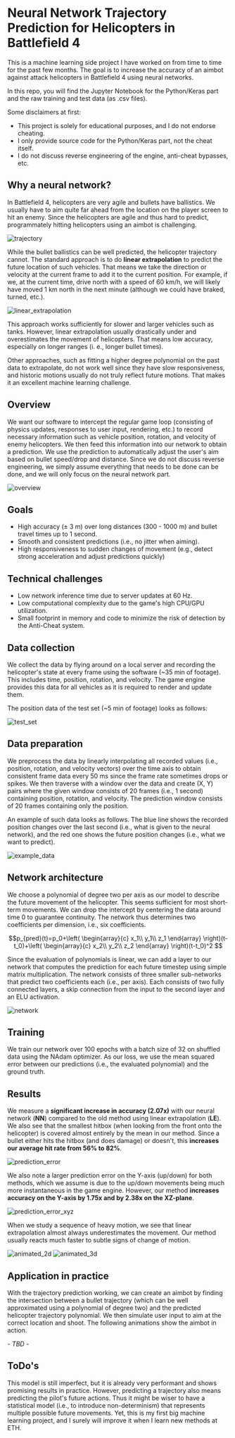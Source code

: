 # Neural Network Trajectory Prediction for Helicopters in Battlefield 4
This is a machine learning side project I have worked on from time to time for the past few months. The goal is to increase the accuracy of an aimbot against attack helicopters in Battlefield 4 using neural networks. 

In this repo, you will find the Jupyter Notebook for the Python/Keras part and the raw training and test data (as .csv files).

Some disclaimers at first:
- This project is solely for educational purposes, and I do not endorse cheating.
- I only provide source code for the Python/Keras part, not the cheat itself.
- I do not discuss reverse engineering of the engine, anti-cheat bypasses, etc.

## Why a neural network?

In Battlefield 4, helicopters are very agile and bullets have ballistics. We usually have to aim quite far ahead from the location on the player screen to hit an enemy. Since the helicopters are agile and thus hard to predict, programmately hitting helicopters using an aimbot is challenging.

![trajectory](https://user-images.githubusercontent.com/79590619/173610035-ddc35520-0058-4c15-a5ff-2a83794ec95c.png)

While the bullet ballistics can be well predicted, the helicopter trajectory cannot. The standard approach is to do **linear extrapolation** to predict the future location of such vehicles. That means we take the direction or velocity at the current frame to add it to the current position. For example, if we, at the current time, drive north with a speed of 60 km/h, we will likely have moved 1 km north in the next minute (although we could have braked, turned, etc.).

![linear_extrapolation](https://user-images.githubusercontent.com/79590619/173618459-82ad9475-f0f7-49c4-ab80-71c232e91c5b.png)

This approach works sufficiently for slower and larger vehicles such as tanks. However, linear extrapolation usually drastically under and overestimates the movement of helicopters. That means low accuracy, especially on longer ranges (i. e., longer bullet times).

Other approaches, such as fitting a higher degree polynomial on the past data to extrapolate, do not work well since they have slow responsiveness, and historic motions usually do not truly reflect future motions. That makes it an excellent machine learning challenge.

## Overview

We want our software to intercept the regular game loop (consisting of physics updates, responses to user input, rendering, etc.) to record necessary information such as vehicle position, rotation, and velocity of enemy helicopters. We then feed this information into our network to obtain a prediction. We use the prediction to automatically adjust the user's aim based on bullet speed/drop and distance. Since we do not discuss reverse engineering, we simply assume everything that needs to be done can be done, and we will only focus on the neural network part.

![overview](https://user-images.githubusercontent.com/79590619/173553307-e212fe6d-dd82-415e-a120-e70a2e524bb3.png)

## Goals
- High accuracy (± 3 m) over long distances (300 - 1000 m) and bullet travel times up to 1 second.
- Smooth and consistent predictions (i.e., no jitter when aiming).
- High responsiveness to sudden changes of movement (e.g., detect strong acceleration and adjust predictions quickly)

## Technical challenges
- Low network inference time due to server updates at 60 Hz.
- Low computational complexity due to the game's high CPU/GPU utilization.
- Small footprint in memory and code to minimize the risk of detection by the Anti-Cheat system.

## Data collection
We collect the data by flying around on a local server and recording the helicopter's state at every frame using the software (~35 min of footage). This includes time, position, rotation, and velocity. The game engine provides this data for all vehicles as it is required to render and update them.

The position data of the test set (~5 min of footage) looks as follows:

![test_set](https://user-images.githubusercontent.com/79590619/173807357-bae8b8a2-6399-460b-af17-f721ab287d77.png)

## Data preparation
We preprocess the data by linearly interpolating all recorded values (i.e., position, rotation, and velocity vectors) over the time axis to obtain consistent frame data every 50 ms since the frame rate sometimes drops or spikes. We then traverse with a window over the data and create (X, Y) pairs where the given window consists of 20 frames (i.e., 1 second) containing position, rotation, and velocity. The prediction window consists of 20 frames containing only the position.

An example of such data looks as follows. The blue line shows the recorded position changes over the last second (i.e., what is given to the neural network), and the red one shows the future position changes (i.e., what we want to predict).

![example_data](https://user-images.githubusercontent.com/79590619/173808325-0cb1c5e1-341c-4443-ad7c-7ba10105da0b.png)

## Network architecture

We choose a polynomial of degree two per axis as our model to describe the future movement of the helicopter. This seems sufficient for most short-term movements. We can drop the intercept by centering the data around time 0 to guarantee continuity. The network thus determines two coefficients per dimension, i.e., six coefficients.

$$p_{pred}(t)=p_0+\left(
\begin{array}{c}
x_1\\
y_1\\
z_1
\end{array}
\right)(t-t_0)+\left(
\begin{array}{c}
x_2\\
y_2\\
z_2
\end{array}
\right)(t-t_0)^2
$$

Since the evaluation of polynomials is linear, we can add a layer to our network that computes the prediction for each future timestep using simple matrix multiplication. The network consists of three smaller sub-networks that predict two coefficients each (i.e., per axis). Each consists of two fully connected layers, a skip connection from the input to the second layer and an ELU activation.

![network](https://user-images.githubusercontent.com/79590619/173553347-a812efc5-1f65-4b7e-9667-04958d857d87.png)

## Training

We train our network over 100 epochs with a batch size of 32 on shuffled data using the NAdam optimizer. As our loss, we use the mean squared error between our predictions (i.e., the evaluated polynomial) and the ground truth.

## Results

We measure a **significant increase in accuracy (2.07x)** with our neural network (**NN**) compared to the old method using linear extrapolation (**LE**). We also see that the smallest hitbox (when looking from the front onto the helicopter) is covered almost entirely by the mean in our method. Since a bullet either hits the hitbox (and does damage) or doesn't, this **increases our average hit rate from 56% to 82%**.

![prediction_error](https://user-images.githubusercontent.com/79590619/173809531-1d0f44ae-b1e3-43bb-9d85-5646ead8f354.png)

We also note a larger prediction error on the Y-axis (up/down) for both methods, which we assume is due to the up/down movements being much more instantaneous in the game engine. However, our method **increases accuracy on the Y-axis by 1.75x and by 2.38x on the XZ-plane**.

![prediction_error_xyz](https://user-images.githubusercontent.com/79590619/173811595-44326de0-ff56-4f37-9116-3ccfc475dcff.png)

When we study a sequence of heavy motion, we see that linear extrapolation almost always underestimates the movement. Our method usually reacts much faster to subtle signs of change of motion.

![animated_2d](https://user-images.githubusercontent.com/79590619/173849693-123d7aac-11db-4013-9c27-e28e90331d4b.gif)
![animated_3d](https://user-images.githubusercontent.com/79590619/173849706-c646df48-5c81-4ebb-ba6e-894c4197c57f.gif)



## Application in practice

With the trajectory prediction working, we can create an aimbot by finding the intersection between a bullet trajectory (which can be well approximated using a polynomial of degree two) and the predicted helicopter trajectory polynomial. We then simulate user input to aim at the correct location and shoot. The following animations show the aimbot in action.

_- TBD -_

## ToDo's

This model is still imperfect, but it is already very performant and shows promising results in practice. However, predicting a trajectory also means predicting the pilot's future actions. Thus it might be wiser to have a statistical model (i.e., to introduce non-determinism) that represents multiple possible future movements. Yet, this is my first big machine learning project, and I surely will improve it when I learn new methods at ETH.
